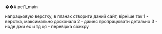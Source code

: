 ��#   p e t 1 _ m a i n 

напрацьовую верстку, в планах створити даний сайт, вірніше так
1 - верстка, максимально досконала
2 - джиес пропрацювати детально
3 - ноде джи ес и тд
 
 
ця - перевірка сіхнхру
